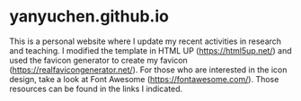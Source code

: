 # yanyuchen.github.io

This is a personal website where I update my recent activities in research and teaching. I modified the template in HTML UP (https://html5up.net/) and used the favicon generator to create my favicon (https://realfavicongenerator.net/). For those who are interested in the icon design, take a look at Font Awesome (https://fontawesome.com/). Those resources can be found in the links I indicated.
